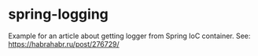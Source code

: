 # spring-logging
Example for an article about getting logger from Spring IoC container.
See: https://habrahabr.ru/post/276729/
